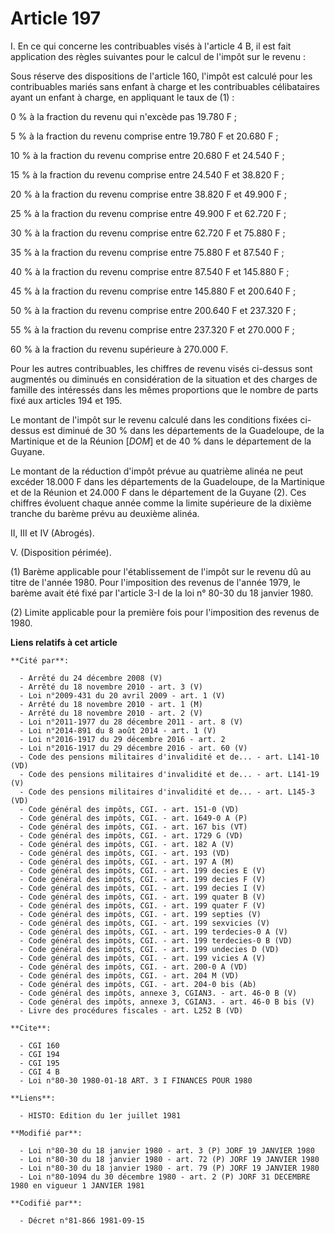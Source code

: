 # Article 197

I. En ce qui concerne les contribuables visés à l'article 4 B, il est fait application des règles suivantes pour le calcul de
l'impôt sur le revenu :

Sous réserve des dispositions de l'article 160, l'impôt est calculé pour les contribuables mariés sans enfant à charge et les
contribuables célibataires ayant un enfant à charge, en appliquant le taux de (1) :

0 % à la fraction du revenu qui n'excède pas     19.780 F ;

5 % à la fraction du revenu                          comprise entre 19.780 F et 20.680 F ;

10 % à la fraction du revenu                          comprise entre 20.680 F et 24.540 F ;

15 % à la fraction du revenu                          comprise entre 24.540 F et 38.820 F ;

20 % à la fraction du revenu                          comprise entre 38.820 F et 49.900 F ;

25 % à la fraction du revenu                          comprise entre 49.900 F et 62.720 F ;

30 % à la fraction du revenu                          comprise entre 62.720 F et 75.880 F ;

35 % à la fraction du revenu                          comprise entre 75.880 F et 87.540 F ;

40 % à la fraction du revenu                          comprise entre 87.540 F et 145.880 F ;

45 % à la fraction du revenu                         comprise entre 145.880 F et 200.640 F ;

50 % à la fraction du revenu                         comprise entre 200.640 F et 237.320 F ;

55 % à la fraction du revenu                         comprise entre 237.320 F et 270.000 F ;

60 % à la fraction du revenu supérieure à 270.000 F.

Pour les autres contribuables, les chiffres de revenu visés ci-dessus sont augmentés ou diminués en considération de la
situation et des charges de famille des intéressés dans les mêmes proportions que le nombre de parts fixé aux articles 194 et
195.

Le montant de l'impôt sur le revenu calculé dans les conditions fixées ci-dessus est diminué de 30 % dans les départements de
la Guadeloupe, de la Martinique et de la Réunion [*DOM*] et de 40 % dans le département de la Guyane.

Le montant de la réduction d'impôt prévue au quatrième alinéa ne peut excéder 18.000 F dans les départements de la
Guadeloupe, de la Martinique et de la Réunion et 24.000 F dans le département de la Guyane (2). Ces chiffres évoluent chaque
année comme la limite supérieure de la dixième tranche du barème prévu au deuxième alinéa.

II, III et IV (Abrogés).

V. (Disposition périmée).

(1) Barème applicable pour l'établissement de l'impôt sur le revenu dû au titre de l'année 1980. Pour l'imposition des
revenus de l'année 1979, le barème avait été fixé par l'article 3-I de la loi n° 80-30 du 18 janvier 1980.

(2) Limite applicable pour la première fois pour l'imposition des revenus de 1980.

**Liens relatifs à cet article**

	**Cité par**:

	  - Arrêté du 24 décembre 2008 (V)
	  - Arrêté du 18 novembre 2010 - art. 3 (V)
	  - Loi n°2009-431 du 20 avril 2009 - art. 1 (V)
	  - Arrêté du 18 novembre 2010 - art. 1 (M)
	  - Arrêté du 18 novembre 2010 - art. 2 (V)
	  - Loi n°2011-1977 du 28 décembre 2011 - art. 8 (V)
	  - Loi n°2014-891 du 8 août 2014 - art. 1 (V)
	  - Loi n°2016-1917 du 29 décembre 2016 - art. 2
	  - Loi n°2016-1917 du 29 décembre 2016 - art. 60 (V)
	  - Code des pensions militaires d'invalidité et de... - art. L141-10 (VD)
	  - Code des pensions militaires d'invalidité et de... - art. L141-19 (V)
	  - Code des pensions militaires d'invalidité et de... - art. L145-3 (VD)
	  - Code général des impôts, CGI. - art. 151-0 (VD)
	  - Code général des impôts, CGI. - art. 1649-0 A (P)
	  - Code général des impôts, CGI. - art. 167 bis (VT)
	  - Code général des impôts, CGI. - art. 1729 G (VD)
	  - Code général des impôts, CGI. - art. 182 A (V)
	  - Code général des impôts, CGI. - art. 193 (VD)
	  - Code général des impôts, CGI. - art. 197 A (M)
	  - Code général des impôts, CGI. - art. 199 decies E (V)
	  - Code général des impôts, CGI. - art. 199 decies F (V)
	  - Code général des impôts, CGI. - art. 199 decies I (V)
	  - Code général des impôts, CGI. - art. 199 quater B (V)
	  - Code général des impôts, CGI. - art. 199 quater F (V)
	  - Code général des impôts, CGI. - art. 199 septies (V)
	  - Code général des impôts, CGI. - art. 199 sexvicies (V)
	  - Code général des impôts, CGI. - art. 199 terdecies-0 A (V)
	  - Code général des impôts, CGI. - art. 199 terdecies-0 B (VD)
	  - Code général des impôts, CGI. - art. 199 undecies D (VD)
	  - Code général des impôts, CGI. - art. 199 vicies A (V)
	  - Code général des impôts, CGI. - art. 200-0 A (VD)
	  - Code général des impôts, CGI. - art. 204 M (VD)
	  - Code général des impôts, CGI. - art. 204-0 bis (Ab)
	  - Code général des impôts, annexe 3, CGIAN3. - art. 46-0 B (V)
	  - Code général des impôts, annexe 3, CGIAN3. - art. 46-0 B bis (V)
	  - Livre des procédures fiscales - art. L252 B (VD)

	**Cite**:

	  - CGI 160
	  - CGI 194
	  - CGI 195
	  - CGI 4 B
	  - Loi n°80-30 1980-01-18 ART. 3 I FINANCES POUR 1980

	**Liens**:

	  - HISTO: Edition du 1er juillet 1981

	**Modifié par**:

	  - Loi n°80-30 du 18 janvier 1980 - art. 3 (P) JORF 19 JANVIER 1980
	  - Loi n°80-30 du 18 janvier 1980 - art. 72 (P) JORF 19 JANVIER 1980
	  - Loi n°80-30 du 18 janvier 1980 - art. 79 (P) JORF 19 JANVIER 1980
	  - Loi n°80-1094 du 30 décembre 1980 - art. 2 (P) JORF 31 DECEMBRE 1980 en vigueur 1 JANVIER 1981

	**Codifié par**:

	  - Décret n°81-866 1981-09-15
